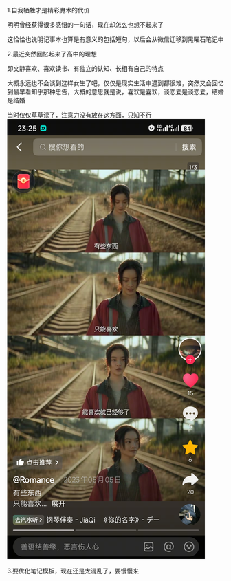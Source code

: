 1.自我牺牲才是精彩魔术的代价

明明曾经获得很多感悟的一句话，现在却怎么也想不起来了

这恰恰也说明记事本也算是有意义的包括短句，以后会从微信迁移到黑曜石笔记中


 2.最近突然回忆起来了高中的理想

即文静喜欢、喜欢读书、有独立的认知、长相有自己的特点

大概永远也不会谈到这样女生了吧，仅仅是现实生活中遇到都很难，突然又会回忆到最早看知乎那种忠告，大概的意思就是说，喜欢是喜欢，谈恋爱是谈恋爱，结婚是结婚

当时仅仅草草读了，注意力没有放在这方面，只知不行
![](assets/2025-05-07/Screenshot_2025-05-07-23-25-38-417_com.ss.android.ugc.aweme.jpg)

3.要优化笔记模板，现在还是太混乱了，要慢慢来